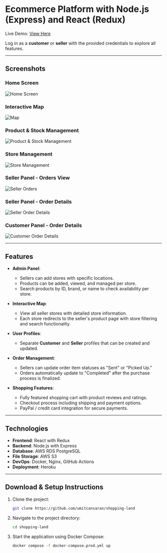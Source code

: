 # Ecommerce Platform with Node.js (Express) and React (Redux)

Live Demo: [View Here](https://www.shopping-land.ch/)  

Log in as a **customer** or **seller** with the provided credentials to explore all features.

---

## Screenshots

### Home Screen  
![Home Screen](https://shoppingland.s3.eu-central-1.amazonaws.com/SL+images/home.png)

### Interactive Map  
![Map](https://shoppingland.s3.eu-central-1.amazonaws.com/SL+images/store-map.png)

### Product & Stock Management  
![Product & Stock Management](https://shoppingland.s3.eu-central-1.amazonaws.com/SL+images/seller-products.png)

### Store Management  
![Store Management](https://shoppingland.s3.eu-central-1.amazonaws.com/SL+images/seller-stores.png)

### Seller Panel - Orders View  
![Seller Orders](https://shoppingland.s3.eu-central-1.amazonaws.com/SL+images/seller-orders-panel.png)

### Seller Panel - Order Details  
![Seller Order Details](https://shoppingland.s3.eu-central-1.amazonaws.com/SL+images/seller-order-panel.png)

### Customer Panel - Order Details  
![Customer Order Details](https://shoppingland.s3.eu-central-1.amazonaws.com/SL+images/customer-order.png)

---

## Features

- **Admin Panel**: 
  - Sellers can add stores with specific locations.
  - Products can be added, viewed, and managed per store.  
  - Search products by ID, brand, or name to check availability per store.
  
- **Interactive Map**:  
  - View all seller stores with detailed store information.  
  - Each store redirects to the seller's product page with store filtering and search functionality.
  
- **User Profiles**:  
  - Separate **Customer** and **Seller** profiles that can be created and updated.  

- **Order Management**:  
  - Sellers can update order item statuses as "Sent" or "Picked Up."  
  - Orders automatically update to "Completed" after the purchase process is finalized.  

- **Shopping Features**:  
  - Fully featured shopping cart with product reviews and ratings.  
  - Checkout process including shipping and payment options.  
  - PayPal / credit card integration for secure payments.  

---

## Technologies

- **Frontend**: React with Redux  
- **Backend**: Node.js with Express  
- **Database**: AWS RDS PostgreSQL  
- **File Storage**: AWS S3  
- **DevOps**: Docker, Nginx, GitHub Actions
- **Deployment**: Heroku  

---

## Download & Setup Instructions

1. Clone the project:  
   ```bash
   git clone https://github.com/umitcansaran/shopping-land
   ```

2. Navigate to the project directory:  
   ```bash
   cd shopping-land
   ```

3. Start the application using Docker Compose:  
   ```bash
   docker compose -f docker-compose.prod.yml up
   
